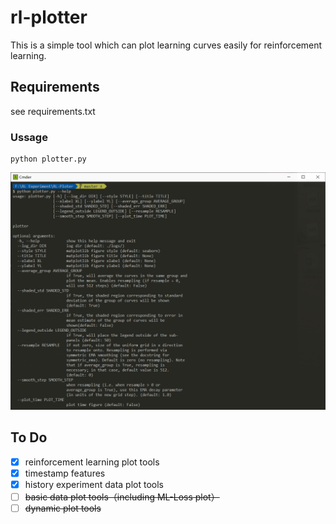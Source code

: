 # rl-plotter

 This is a simple tool which can plot learning curves easily for reinforcement learning.

## Requirements

see requirements.txt

### Ussage
```
python plotter.py
```
<img src="./src/screenshot-1.png" alt="screenshot-1"/>


## To Do

- [x] reinforcement learning plot tools
- [x] timestamp features
- [x] history experiment data plot tools
- [ ] ~~basic data plot tools（including ML-Loss plot）~~
- [ ] ~~dynamic plot tools~~